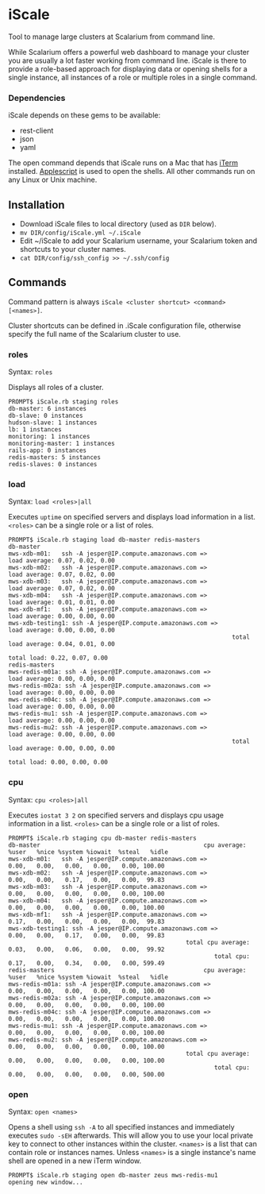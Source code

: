 # iScale

Tool to manage large clusters at Scalarium from command line.

While Scalarium offers a powerful web dashboard to manage your cluster you are usually a lot faster working from command line. iScale is there to provide a role-based approach for displaying data or opening shells for a single instance, all instances of a role or multiple roles in a single command.

### Dependencies

iScale depends on these gems to be available:

* rest-client
* json
* yaml

The open command depends that iScale runs on a Mac that has [iTerm](http://iterm.sourceforge.net/) installed. [Applescript](http://iterm.sourceforge.net/scripting.shtml) is used to open the shells.
All other commands run on any Linux or Unix machine.

## Installation

* Download iScale files to local directory (used as `DIR` below).
* `mv DIR/config/iScale.yml ~/.iScale`
* Edit ~/iScale to add your Scalarium username, your Scalarium token and shortcuts to your cluster names.
* `cat DIR/config/ssh_config >> ~/.ssh/config`

## Commands

Command pattern is always `iScale <cluster shortcut> <command> [<names>]`.

Cluster shortcuts can be defined in .iScale configuration file, otherwise specify the full name of the Scalarium cluster to use.

### roles

Syntax: `roles`

Displays all roles of a cluster.

	PROMPT$ iScale.rb staging roles
	db-master: 6 instances
	db-slave: 0 instances
	hudson-slave: 1 instances
	lb: 1 instances
	monitoring: 1 instances
	monitoring-master: 1 instances
	rails-app: 0 instances
	redis-masters: 5 instances
	redis-slaves: 0 instances

### load

Syntax: `load <roles>|all`

Executes `uptime` on specified servers and displays load information in a list. `<roles>` can be a single role or a list of roles.

	PROMPT$ iScale.rb staging load db-master redis-masters
	db-master
	mws-xdb-m01:   ssh -A jesper@IP.compute.amazonaws.com =>             load average: 0.07, 0.02, 0.00
	mws-xdb-m02:   ssh -A jesper@IP.compute.amazonaws.com =>             load average: 0.07, 0.02, 0.00
	mws-xdb-m03:   ssh -A jesper@IP.compute.amazonaws.com =>             load average: 0.07, 0.02, 0.00
	mws-xdb-m04:   ssh -A jesper@IP.compute.amazonaws.com =>             load average: 0.01, 0.01, 0.00
	mws-xdb-mf1:   ssh -A jesper@IP.compute.amazonaws.com =>             load average: 0.00, 0.00, 0.00
	mws-xdb-testing1: ssh -A jesper@IP.compute.amazonaws.com =>          load average: 0.00, 0.00, 0.00
	                                                               total load average: 0.04, 0.01, 0.00
	                                                                       total load: 0.22, 0.07, 0.00
	redis-masters
	mws-redis-m01a: ssh -A jesper@IP.compute.amazonaws.com =>            load average: 0.00, 0.00, 0.00
	mws-redis-m02a: ssh -A jesper@IP.compute.amazonaws.com =>            load average: 0.00, 0.00, 0.00
	mws-redis-m04c: ssh -A jesper@IP.compute.amazonaws.com =>            load average: 0.00, 0.00, 0.00
	mws-redis-mu1: ssh -A jesper@IP.compute.amazonaws.com =>             load average: 0.00, 0.00, 0.00
	mws-redis-mu2: ssh -A jesper@IP.compute.amazonaws.com =>             load average: 0.00, 0.00, 0.00
	                                                               total load average: 0.00, 0.00, 0.00
	                                                                       total load: 0.00, 0.00, 0.00

### cpu

Syntax: `cpu <roles>|all`

Executes `iostat 3 2` on specified servers and displays cpu usage information in a list. `<roles>` can be a single role or a list of roles.

	PROMPT$ iScale.rb staging cpu db-master redis-masters
	db-master                                              cpu average:  %user   %nice %system %iowait  %steal   %idle
	mws-xdb-m01:   ssh -A jesper@IP.compute.amazonaws.com =>               0.00,   0.00,   0.00,   0.00,   0.00, 100.00
	mws-xdb-m02:   ssh -A jesper@IP.compute.amazonaws.com =>               0.00,   0.00,   0.17,   0.00,   0.00,  99.83
	mws-xdb-m03:   ssh -A jesper@IP.compute.amazonaws.com =>               0.00,   0.00,   0.00,   0.00,   0.00, 100.00
	mws-xdb-m04:   ssh -A jesper@IP.compute.amazonaws.com =>               0.00,   0.00,   0.00,   0.00,   0.00, 100.00
	mws-xdb-mf1:   ssh -A jesper@IP.compute.amazonaws.com =>               0.17,   0.00,   0.00,   0.00,   0.00,  99.83
	mws-xdb-testing1: ssh -A jesper@IP.compute.amazonaws.com =>            0.00,   0.00,   0.17,   0.00,   0.00,  99.83
	                                                  total cpu average:   0.03,   0.00,   0.06,   0.00,   0.00,  99.92
	                                                          total cpu:   0.17,   0.00,   0.34,   0.00,   0.00, 599.49
	redis-masters                                          cpu average:  %user   %nice %system %iowait  %steal   %idle
	mws-redis-m01a: ssh -A jesper@IP.compute.amazonaws.com =>              0.00,   0.00,   0.00,   0.00,   0.00, 100.00
	mws-redis-m02a: ssh -A jesper@IP.compute.amazonaws.com =>              0.00,   0.00,   0.00,   0.00,   0.00, 100.00
	mws-redis-m04c: ssh -A jesper@IP.compute.amazonaws.com =>              0.00,   0.00,   0.00,   0.00,   0.00, 100.00
	mws-redis-mu1: ssh -A jesper@IP.compute.amazonaws.com =>               0.00,   0.00,   0.00,   0.00,   0.00, 100.00
	mws-redis-mu2: ssh -A jesper@IP.compute.amazonaws.com =>               0.00,   0.00,   0.00,   0.00,   0.00, 100.00
	                                                  total cpu average:   0.00,   0.00,   0.00,   0.00,   0.00, 100.00
	                                                          total cpu:   0.00,   0.00,   0.00,   0.00,   0.00, 500.00

### open

Syntax: `open <names>`

Opens a shell using `ssh -A` to all specified instances and immediately executes `sudo -sEH` afterwards. This will allow you to use your local private key to connect to other instances within the cluster. `<names>` is a list that can contain role or instances names. Unless `<names>` is a single instance's name shell are opened in a new iTerm window.

	PROMPT$ iScale.rb staging open db-master zeus mws-redis-mu1
	opening new window...